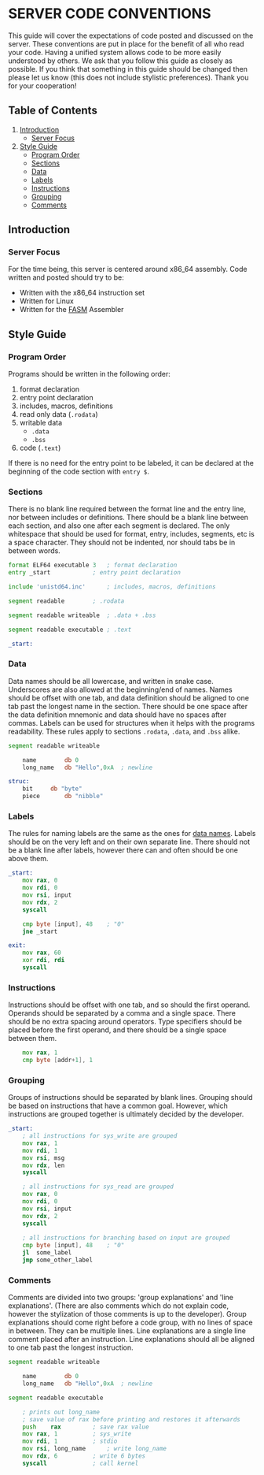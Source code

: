 

# SERVER CODE CONVENTIONS

This guide will cover the expectations of code posted and discussed on the server. These conventions are put in place for the benefit of all who read your code. Having a unified system allows code to be more easily understood by others. We ask that you follow this guide as closely as possible. If you think that something in this guide should be changed then please let us know (this does not include stylistic preferences). Thank you for your cooperation!

## Table of Contents

1. [Introduction](#introduction)
	- [Server Focus](#server-focus)
2. [Style Guide](#style-guide)
	- [Program Order](#program-order)
	- [Sections](#sections)
	- [Data](#data)
	- [Labels](#labels)
	- [Instructions](#instructions)
	- [Grouping](#grouping)
	- [Comments](#comments)


## Introduction

### Server Focus

For the time being, this server is centered around x86_64 assembly. Code written and posted should try to be:
- Written with the x86_64 instruction set
- Written for Linux
- Written for the [FASM](https://flatassembler.net/) Assembler

## Style Guide

### Program Order

Programs should be written in the following order:
1. format declaration
2. entry point declaration
3. includes, macros, definitions
4. read only data (`.rodata`)
5. writable data
	- `.data`
	- `.bss`
6. code (`.text`)

If there is no need for the entry point to be labeled, it can be declared at the beginning of the code section with `entry $`.

### Sections

There is no blank line required between the format line and the entry line, nor between includes or definitions. There should be a blank line between each section, and also one after each segment is declared. The only whitespace that should be used for format, entry, includes, segments, etc is a space character. They should not be indented, nor should tabs be in between words.

```asm
format ELF64 executable 3	; format declaration
entry _start			; entry point declaration

include 'unistd64.inc'		; includes, macros, definitions

segment readable		; .rodata

segment readable writeable	; .data + .bss

segment readable executable	; .text

_start:
```

### Data

Data names should be all lowercase, and written in snake case. Underscores are also allowed at the beginning/end of names. Names should be offset with one tab, and data definition should be aligned to one tab past the longest name in the section. There should be one space after the data definition mnemonic and data should have no spaces after commas. Labels can be used for structures when it helps with the programs readability. These rules apply to sections `.rodata`, `.data`, and `.bss` alike.

```asm
segment readable writeable

	name		db 0
	long_name	db "Hello",0xA	; newline

struc:
	bit		db "byte"
	piece		db "nibble"
```

### Labels

The rules for naming labels are the same as the ones for [data names](#data). Labels should be on the very left and on their own separate line. There should not be a blank line after labels, however there can and often should be one above them.

```asm
_start:
	mov	rax, 0
	mov	rdi, 0
	mov	rsi, input
	mov	rdx, 2
	syscall

	cmp	byte [input], 48	; "0"
	jne	_start

exit:
	mov	rax, 60
	xor	rdi, rdi
	syscall
```

### Instructions

Instructions should be offset with one tab, and so should the first operand. Operands should be separated by a comma and a single space. There should be no extra spacing around operators. Type specifiers should be placed before the first operand, and there should be a single space between them.

```asm
	mov	rax, 1
	cmp	byte [addr+1], 1
```

### Grouping

Groups of instructions should be separated by blank lines. Grouping should be based on instructions that have a common goal. However, which instructions are grouped together is ultimately decided by the developer.

```asm
_start:
	; all instructions for sys_write are grouped
	mov	rax, 1
	mov	rdi, 1
	mov	rsi, msg
	mov	rdx, len
	syscall

	; all instructions for sys_read are grouped
	mov	rax, 0
	mov	rdi, 0
	mov	rsi, input
	mov	rdx, 2
	syscall
	
	; all instructions for branching based on input are grouped
	cmp	byte [input], 48	; "0"
	jl	some_label
	jmp	some_other_label
```

### Comments

Comments are divided into two groups: 'group explanations' and 'line explanations'. (There are also comments which do not explain code, however the stylization of those comments is up to the developer). Group explanations should come right before a code group, with no lines of space in between. They can be multiple lines. Line explanations are a single line comment placed after an instruction. Line explanations should all be aligned to one tab past the longest instruction.

```asm
segment readable writeable

	name		db 0
	long_name	db "Hello",0xA	; newline

segment readable executable

	; prints out long_name
	; save value of rax before printing and restores it afterwards
	push	rax			; save rax value
	mov	rax, 1			; sys_write
	mov	rdi, 1			; stdio
	mov	rsi, long_name		; write long_name
	mov	rdx, 6			; write 6 bytes
	syscall				; call kernel
```
